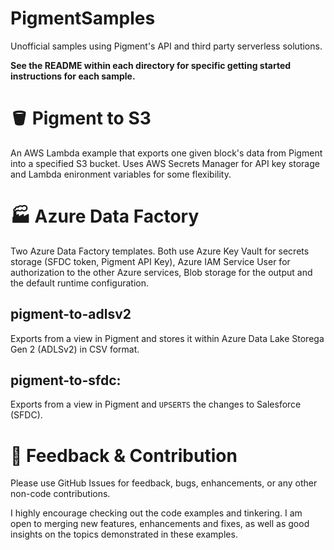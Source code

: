 # PigmentSamples
Unofficial samples using Pigment's API and third party serverless solutions.

**See the README within each directory for specific getting started instructions for each sample.**

# 🪣 Pigment to S3 


An AWS Lambda example that exports one given block's data from Pigment into a specified S3 bucket. Uses AWS Secrets Manager for API key storage and Lambda enironment variables for some flexibility.

# 🏭 Azure Data Factory

Two Azure Data Factory templates. Both use Azure Key Vault for secrets storage (SFDC token, Pigment API Key), Azure IAM Service User for authorization to the other Azure services, Blob storage for the output and the default runtime configuration.

## **pigment-to-adlsv2**

Exports from a view in Pigment and stores it within Azure Data Lake Storega Gen 2 (ADLSv2) in CSV format.


## **pigment-to-sfdc**: 

Exports from a view in Pigment and `UPSERTS` the changes to Salesforce (SFDC).

# 📣 Feedback & Contribution
Please use GitHub Issues for feedback, bugs, enhancements, or any other non-code contributions.

I highly encourage checking out the code examples and tinkering. I am open to merging new features, enhancements and fixes, as well as good insights on the topics demonstrated in these examples.
